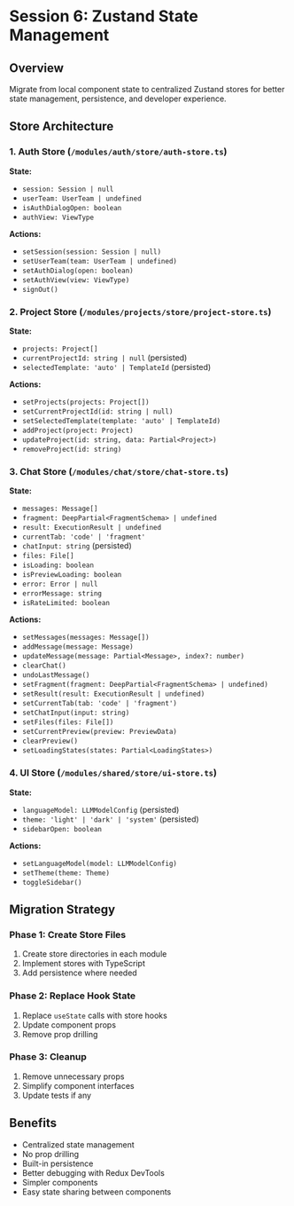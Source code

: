 # Session 6: Zustand State Management

## Overview
Migrate from local component state to centralized Zustand stores for better state management, persistence, and developer experience.

## Store Architecture

### 1. Auth Store (`/modules/auth/store/auth-store.ts`)
**State:**
- `session: Session | null`
- `userTeam: UserTeam | undefined`
- `isAuthDialogOpen: boolean`
- `authView: ViewType`

**Actions:**
- `setSession(session: Session | null)`
- `setUserTeam(team: UserTeam | undefined)`
- `setAuthDialog(open: boolean)`
- `setAuthView(view: ViewType)`
- `signOut()`

### 2. Project Store (`/modules/projects/store/project-store.ts`)
**State:**
- `projects: Project[]`
- `currentProjectId: string | null` (persisted)
- `selectedTemplate: 'auto' | TemplateId` (persisted)

**Actions:**
- `setProjects(projects: Project[])`
- `setCurrentProjectId(id: string | null)`
- `setSelectedTemplate(template: 'auto' | TemplateId)`
- `addProject(project: Project)`
- `updateProject(id: string, data: Partial<Project>)`
- `removeProject(id: string)`

### 3. Chat Store (`/modules/chat/store/chat-store.ts`)
**State:**
- `messages: Message[]`
- `fragment: DeepPartial<FragmentSchema> | undefined`
- `result: ExecutionResult | undefined`
- `currentTab: 'code' | 'fragment'`
- `chatInput: string` (persisted)
- `files: File[]`
- `isLoading: boolean`
- `isPreviewLoading: boolean`
- `error: Error | null`
- `errorMessage: string`
- `isRateLimited: boolean`

**Actions:**
- `setMessages(messages: Message[])`
- `addMessage(message: Message)`
- `updateMessage(message: Partial<Message>, index?: number)`
- `clearChat()`
- `undoLastMessage()`
- `setFragment(fragment: DeepPartial<FragmentSchema> | undefined)`
- `setResult(result: ExecutionResult | undefined)`
- `setCurrentTab(tab: 'code' | 'fragment')`
- `setChatInput(input: string)`
- `setFiles(files: File[])`
- `setCurrentPreview(preview: PreviewData)`
- `clearPreview()`
- `setLoadingStates(states: Partial<LoadingStates>)`

### 4. UI Store (`/modules/shared/store/ui-store.ts`)
**State:**
- `languageModel: LLMModelConfig` (persisted)
- `theme: 'light' | 'dark' | 'system'` (persisted)
- `sidebarOpen: boolean`

**Actions:**
- `setLanguageModel(model: LLMModelConfig)`
- `setTheme(theme: Theme)`
- `toggleSidebar()`

## Migration Strategy

### Phase 1: Create Store Files
1. Create store directories in each module
2. Implement stores with TypeScript
3. Add persistence where needed

### Phase 2: Replace Hook State
1. Replace `useState` calls with store hooks
2. Update component props
3. Remove prop drilling

### Phase 3: Cleanup
1. Remove unnecessary props
2. Simplify component interfaces
3. Update tests if any

## Benefits
- Centralized state management
- No prop drilling
- Built-in persistence
- Better debugging with Redux DevTools
- Simpler components
- Easy state sharing between components